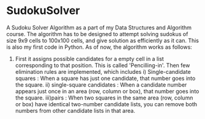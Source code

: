 SudokuSolver
============

A Sudoku Solver Algorithm as a part of my Data Structures and Algorithm course. The algorithm has to be designed to attempt solving sudokus of size 9x9 cells to 100x100 cells, and give solution as efficiently as it can.
This is also my first code in Python.
As of now, the algorithm works as follows:
1) First it assigns possible candidates for a empty cell in a list corresponding to that position. This is called 'Pencilling-in'. 
Then few elimination rules are implemented, which includes
    i) Single-candidate squares : When a square has just one candidate, that number goes into the square.
    ii) single-square candidates : When a candidate number appears just once in an area (row, column or box), that number goes into the square.
    iii)pairs : When two squares in the same area (row, column or box) have identical two-number candidate lists, you can remove both numbers from other candidate lists in that area.
